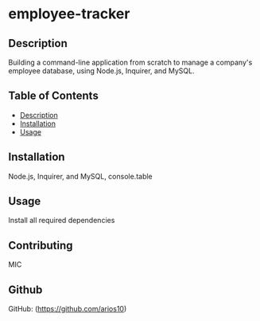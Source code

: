 # employee-tracker

## Description
Building a command-line application from scratch to manage a company's employee database, using Node.js, Inquirer, and MySQL.
## Table of Contents
- [Description](#description)
- [Installation](#installation)
- [Usage](#usage)
## Installation
Node.js, Inquirer, and MySQL, console.table
## Usage
Install all required dependencies
## Contributing
MIC
## Github
GitHub: (https://github.com/arios10)<br/>
